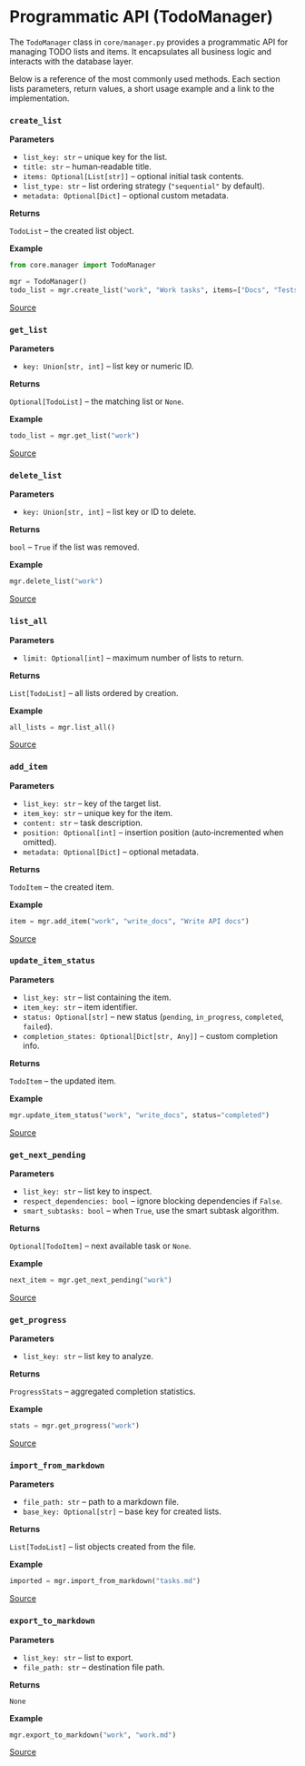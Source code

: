 # Programmatic API (TodoManager)

The `TodoManager` class in `core/manager.py` provides a programmatic API for managing TODO lists and items. It encapsulates all business logic and interacts with the database layer.

Below is a reference of the most commonly used methods. Each section lists parameters, return values, a short usage example and a link to the implementation.

### `create_list`

**Parameters**

* `list_key: str` – unique key for the list.
* `title: str` – human‑readable title.
* `items: Optional[List[str]]` – optional initial task contents.
* `list_type: str` – list ordering strategy (`"sequential"` by default).
* `metadata: Optional[Dict]` – optional custom metadata.

**Returns**

`TodoList` – the created list object.

**Example**

```python
from core.manager import TodoManager

mgr = TodoManager()
todo_list = mgr.create_list("work", "Work tasks", items=["Docs", "Tests"])
```

[Source](../todoit-mcp/core/manager.py#L69-L117)

### `get_list`

**Parameters**

* `key: Union[str, int]` – list key or numeric ID.

**Returns**

`Optional[TodoList]` – the matching list or `None`.

**Example**

```python
todo_list = mgr.get_list("work")
```

[Source](../todoit-mcp/core/manager.py#L119-L126)

### `delete_list`

**Parameters**

* `key: Union[str, int]` – list key or ID to delete.

**Returns**

`bool` – `True` if the list was removed.

**Example**

```python
mgr.delete_list("work")
```

[Source](../todoit-mcp/core/manager.py#L128-L196)

### `list_all`

**Parameters**

* `limit: Optional[int]` – maximum number of lists to return.

**Returns**

`List[TodoList]` – all lists ordered by creation.

**Example**

```python
all_lists = mgr.list_all()
```

[Source](../todoit-mcp/core/manager.py#L198-L201)

### `add_item`

**Parameters**

* `list_key: str` – key of the target list.
* `item_key: str` – unique key for the item.
* `content: str` – task description.
* `position: Optional[int]` – insertion position (auto‑incremented when omitted).
* `metadata: Optional[Dict]` – optional metadata.

**Returns**

`TodoItem` – the created item.

**Example**

```python
item = mgr.add_item("work", "write_docs", "Write API docs")
```

[Source](../todoit-mcp/core/manager.py#L203-L244)

### `update_item_status`

**Parameters**

* `list_key: str` – list containing the item.
* `item_key: str` – item identifier.
* `status: Optional[str]` – new status (`pending`, `in_progress`, `completed`, `failed`).
* `completion_states: Optional[Dict[str, Any]]` – custom completion info.

**Returns**

`TodoItem` – the updated item.

**Example**

```python
mgr.update_item_status("work", "write_docs", status="completed")
```

[Source](../todoit-mcp/core/manager.py#L246-L304)

### `get_next_pending`

**Parameters**

* `list_key: str` – list key to inspect.
* `respect_dependencies: bool` – ignore blocking dependencies if `False`.
* `smart_subtasks: bool` – when `True`, use the smart subtask algorithm.

**Returns**

`Optional[TodoItem]` – next available task or `None`.

**Example**

```python
next_item = mgr.get_next_pending("work")
```

[Source](../todoit-mcp/core/manager.py#L306-L356)

### `get_progress`

**Parameters**

* `list_key: str` – list key to analyze.

**Returns**

`ProgressStats` – aggregated completion statistics.

**Example**

```python
stats = mgr.get_progress("work")
```

[Source](../todoit-mcp/core/manager.py#L358-L399)

### `import_from_markdown`

**Parameters**

* `file_path: str` – path to a markdown file.
* `base_key: Optional[str]` – base key for created lists.

**Returns**

`List[TodoList]` – list objects created from the file.

**Example**

```python
imported = mgr.import_from_markdown("tasks.md")
```

[Source](../todoit-mcp/core/manager.py#L414-L503)

### `export_to_markdown`

**Parameters**

* `list_key: str` – list to export.
* `file_path: str` – destination file path.

**Returns**

`None`

**Example**

```python
mgr.export_to_markdown("work", "work.md")
```

[Source](../todoit-mcp/core/manager.py#L505-L533)

